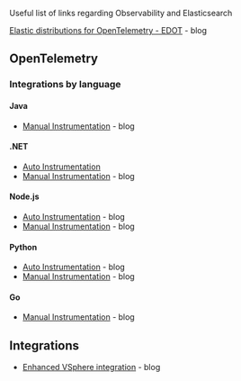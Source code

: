 Useful list of links regarding Observability and Elasticsearch

[Elastic distributions for OpenTelemetry - EDOT](https://www.elastic.co/observability-labs/blog/elastic-distributions-opentelemetry) - blog

## OpenTelemetry

### Integrations by language

#### Java
* [Manual Instrumentation](https://www.elastic.co/observability-labs/blog/manual-instrumentation-java-apps-opentelemetry) - blog

#### .NET
* [Auto Instrumentation](https://www.elastic.co/observability-labs/blog/auto-instrumentation-net-applications-opentelemetry)
* [Manual Instrumentation](https://www.elastic.co/observability-labs/blog/manual-instrumentation-net-apps-opentelemetry) - blog

#### Node.js
* [Auto Instrumentation](https://www.elastic.co/observability-labs/blog/auto-instrument-nodejs-apps-opentelemetry) - blog 
* [Manual Instrumentation](https://www.elastic.co/observability-labs/blog/manual-instrumentation-nodejs-apps-opentelemetry) - blog

#### Python
* [Auto Instrumentation](https://www.elastic.co/observability-labs/blog/auto-instrumentation-python-applications-opentelemetry) - blog
* [Manual Instrumentation](https://www.elastic.co/observability-labs/blog/manual-instrumentation-python-apps-opentelemetry) - blog

#### Go
* [Manual Instrumentation](https://www.elastic.co/observability-labs/blog/manual-instrumentation-apps-opentelemetry) - blog

## Integrations
* [Enhanced VSphere integration](https://www.elastic.co/observability-labs/blog/supercharge-your-vsphere-monitoring-with-enhanced-vsphere-integration) - blog

